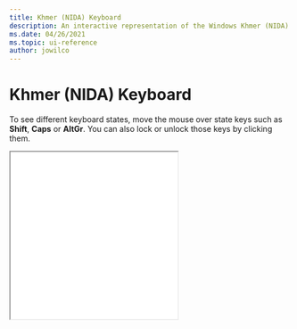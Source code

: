 ```yaml
---
title: Khmer (NIDA) Keyboard
description: An interactive representation of the Windows Khmer (NIDA) keyboard. To see different keyboard states, click or move the mouse over the state keys.
ms.date: 04/26/2021
ms.topic: ui-reference
author: jowilco
---
```


# Khmer (NIDA) Keyboard

To see different keyboard states, move the mouse over state keys such as **Shift**, **Caps** or **AltGr**. You can also lock or unlock those keys by clicking them.

<iframe src="kbdkni.html" height="300"></iframe>
